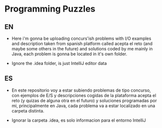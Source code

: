 # Programming Puzzles

## EN

- Here i'm gonna be uploading concurs'ish problems with I/O examples and description taken from spanish platform called acepta el reto (and maybe some others in the future) and solutions coded by me mainly in Java, each problem is gonna be located in it's own folder.

- Ignore the .idea folder, is just IntelliJ editor data

## ES

- En este repositorio voy a estar subiendo problemas de tipo concurso, con ejemplos de E/S y descripciones cogidas de la plataforma acepta el reto (y quizas de alguna otra en el futuro) y soluciones programadas por mi, principalmente en Java, cada problema va a estar localizado en una carpeta distinta.

- Ignorar la carpeta .idea, es solo informacion para el entorno IntelliJ
